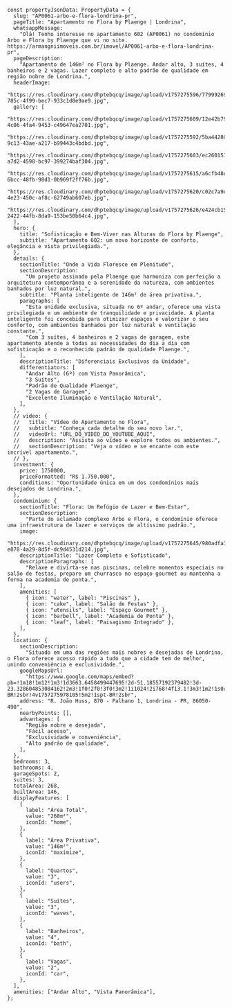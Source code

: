     const propertyJsonData: PropertyData = {
      slug: "AP0061-arbo-e-flora-londrina-pr",
      pageTitle: "Apartamento no Flora by Plaenge | Londrina",
      whatsappMessage:
        "Olá! Tenho interesse no apartamento 602 (AP0061) no condomínio Arbo e Flora by Plaenge que vi no site. https://armangniimoveis.com.br/imovel/AP0061-arbo-e-flora-londrina-pr",
      pageDescription:
        "Apartamento de 146m² no Flora by Plaenge. Andar alto, 3 suítes, 4 banheiros e 2 vagas. Lazer completo e alto padrão de qualidade em região nobre de Londrina.",
      headerImage:
        "https://res.cloudinary.com/dhptebqcq/image/upload/v1757275596/77999269-785c-4f99-bec7-933c1d8e9ae9.jpg",
      gallery: [
        "https://res.cloudinary.com/dhptebqcq/image/upload/v1757275609/12e42b79-4c06-4fa4-9453-c49647ea2701.jpg",
        "https://res.cloudinary.com/dhptebqcq/image/upload/v1757275592/5ba44280-9c13-43ae-a217-b99443c4bdbd.jpg",
        "https://res.cloudinary.com/dhptebqcq/image/upload/v1757275603/ec260151-a7d2-4598-bc97-399274baf304.jpg",
        "https://res.cloudinary.com/dhptebqcq/image/upload/v1757275615/a6cfb48e-6bcc-48fb-98d1-0b969f2ff76b.jpg",
        "https://res.cloudinary.com/dhptebqcq/image/upload/v1757275620/c02c7a9e-4e23-450c-af8c-62749ab607eb.jpg",
        "https://res.cloudinary.com/dhptebqcq/image/upload/v1757275626/e424cb15-2422-44fb-8da9-153be50b64c4.jpg",
      ],
      hero: {
        title: "Sofisticação e Bem-Viver nas Alturas do Flora by Plaenge",
        subtitle: "Apartamento 602: um novo horizonte de conforto, elegância e vista privilegiada.",
      },
      details: {
        sectionTitle: "Onde a Vida Floresce em Plenitude",
        sectionDescription:
          "Um projeto assinado pela Plaenge que harmoniza com perfeição a arquitetura contemporânea e a serenidade da natureza, com ambientes banhados por luz natural.",
        subtitle: "Planta inteligente de 146m² de área privativa.",
        paragraphs: [
          "Esta unidade exclusiva, situada no 6º andar, oferece uma vista privilegiada e um ambiente de tranquilidade e privacidade. A planta inteligente foi concebida para otimizar espaços e valorizar o seu conforto, com ambientes banhados por luz natural e ventilação constante.",
          "Com 3 suítes, 4 banheiros e 2 vagas de garagem, este apartamento atende a todas as necessidades do dia a dia com sofisticação e o reconhecido padrão de qualidade Plaenge.",
        ],
        descriptionTitle: "Diferenciais Exclusivos da Unidade",
        differentiators: [
          "Andar Alto (6º) com Vista Panorâmica",
          "3 Suítes",
          "Padrão de Qualidade Plaenge",
          "2 Vagas de Garagem",
          "Excelente Iluminação e Ventilação Natural",
        ],
      },
      // video: {
      //   title: "Vídeo do Apartamento no Flora",
      //   subtitle: "Conheça cada detalhe do seu novo lar.",
      //   videoUrl: "URL_DO_VIDEO_DO_YOUTUBE_AQUI",
      //   description: "Assista ao vídeo e explore todos os ambientes.",
      //   sectionDescription: "Veja o vídeo e se encante com este incrível apartamento.",
      // },
      investment: {
        price: 1750000,
        priceFormatted: "R$ 1.750.000",
        conditions: "Oportunidade única em um dos condomínios mais desejados de Londrina.",
      },
      condominium: {
        sectionTitle: "Flora: Um Refúgio de Lazer e Bem-Estar",
        sectionDescription:
          "Parte do aclamado complexo Arbo e Flora, o condomínio oferece uma infraestrutura de lazer e serviços de altíssimo padrão.",
        image:
          "https://res.cloudinary.com/dhptebqcq/image/upload/v1757275645/980adfa3-e878-4a29-8d5f-dc9d4531d214.jpg",
        descriptionTitle: "Lazer Completo e Sofisticado",
        descriptionParagraphs: [
          "Relaxe e divirta-se nas piscinas, celebre momentos especiais no salão de festas, prepare um churrasco no espaço gourmet ou mantenha a forma na academia de ponta.",
        ],
        amenities: [
          { icon: "water", label: "Piscinas" },
          { icon: "cake", label: "Salão de Festas" },
          { icon: "utensils", label: "Espaço Gourmet" },
          { icon: "barbell", label: "Academia de Ponta" },
          { icon: "leaf", label: "Paisagismo Integrado" },
        ],
      },
      location: {
        sectionDescription:
          "Situado em uma das regiões mais nobres e desejadas de Londrina, o Flora oferece acesso rápido a tudo que a cidade tem de melhor, unindo conveniência e exclusividade.",
        googleMapsUrl:
          "https://www.google.com/maps/embed?pb=!1m18!1m12!1m3!1d3663.6458499447695!2d-51.18557192379482!3d-23.328604853084162!2m3!1f0!2f0!3f0!3m2!1i1024!2i768!4f13.1!3m3!1m2!1s0x94eb5d13de9f1699%3A0xc514272e0e73be20!2sArbo%20e%20Flora%20%7C%20Plaenge!5e0!3m2!1spt-BR!2sbr!4v1757275978105!5m2!1spt-BR!2sbr",
        address: "R. João Huss, 870 - Palhano 1, Londrina - PR, 86050-490",
        nearbyPoints: [],
        advantages: [
          "Região nobre e desejada",
          "Fácil acesso",
          "Exclusividade e conveniência",
          "Alto padrão de qualidade",
        ],
      },
      bedrooms: 3,
      bathrooms: 4,
      garageSpots: 2,
      suites: 3,
      totalArea: 268,
      builtArea: 146,
      displayFeatures: [
        {
          label: "Área Total",
          value: "268m²",
          iconId: "home",
        },
        {
          label: "Área Privativa",
          value: "146m²",
          iconId: "maximize",
        },
        {
          label: "Quartos",
          value: "3",
          iconId: "users",
        },
        {
          label: "Suítes",
          value: "3",
          iconId: "waves",
        },
        {
          label: "Banheiros",
          value: "4",
          iconId: "bath",
        },
        {
          label: "Vagas",
          value: "2",
          iconId: "car",
        },
      ],
      amenities: ["Andar Alto", "Vista Panorâmica"],
    };
